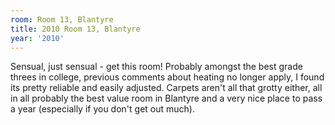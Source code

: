 ```yaml
---
room: Room 13, Blantyre
title: 2010 Room 13, Blantyre
year: '2010'
---
```


Sensual, just sensual - get this room! Probably amongst the best grade threes in college, previous comments about heating no longer apply, I found its pretty reliable and easily adjusted. Carpets aren't all that grotty either, all in all probably the best value room in Blantyre and a very nice place to pass a year (especially if you don't get out much).